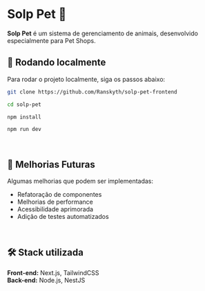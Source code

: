 # Solp Pet 🐾

**Solp Pet** é um sistema de gerenciamento de animais, desenvolvido especialmente para Pet Shops.  

## 🚀 Rodando localmente

Para rodar o projeto localmente, siga os passos abaixo:

```bash
git clone https://github.com/Ranskyth/solp-pet-frontend

cd solp-pet

npm install

npm run dev
```

<br>

## 🔧 Melhorias Futuras

Algumas melhorias que podem ser implementadas:
- Refatoração de componentes
- Melhorias de performance
- Acessibilidade aprimorada
- Adição de testes automatizados

<br>

## 🛠️ Stack utilizada

**Front-end:** Next.js, TailwindCSS  
**Back-end:** Node.js, NestJS
